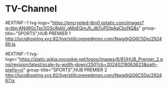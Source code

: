 # TV-Channel


#EXTINF:-1  tvg-logo="https://encrypted-tbn0.gstatic.com/images?q=tbn:ANd9GcTpc5GSc8sbV_gMqEQmJh_dbTuPDIpAaCbzNQ&s" group-title="SPORTS",HUB PREMIER 1
http://lucidhosting.xyz:82/live/stillcorene@msn.com/Nwg@QG6C5Dp/292466.ts


#EXTINF:-1  tvg-logo="https://static.wikia.nocookie.net/logos/images/8/81/HUB_Premier_2.png/revision/latest/scale-to-width-down/250?cb=20240218063623&path-prefix=vi" group-title="SPORTS",HUB PREMIER 2 http://lucidhosting.xyz:82/live/stillcorene@msn.com/Nwg@QG6C5Dp/292467.ts
